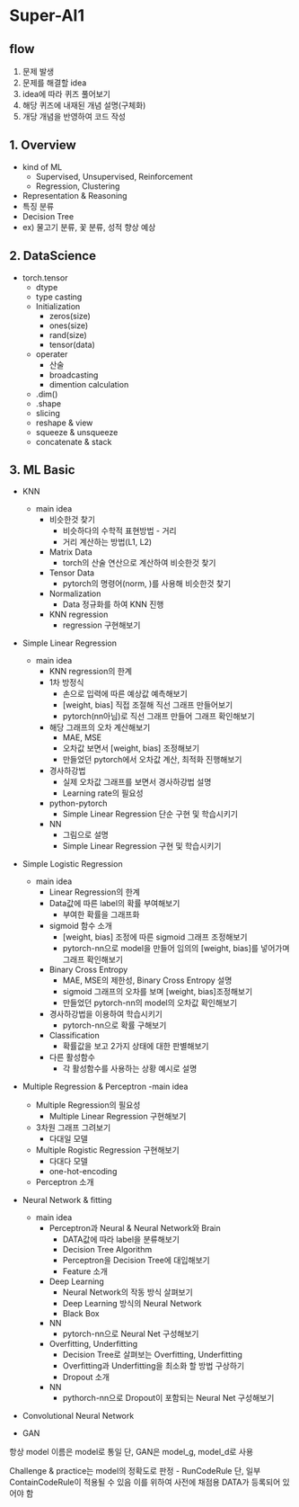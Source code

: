 # Super-AI1
## flow
1. 문제 발생
2. 문제를 해결할 idea 
3. idea에 따라 퀴즈 풀어보기 
4. 해당 퀴즈에 내재된 개념 설명(구체화) 
5. 개당 개념을 반영하여 코드 작성

## 1. Overview
- kind of ML
  - Supervised, Unsupervised, Reinforcement
  - Regression, Clustering
- Representation & Reasoning
- 특징 분류
- Decision Tree
- ex) 물고기 분류, 꽃 분류, 성적 향상 예상

## 2. DataScience
- torch.tensor
  - dtype
  - type casting
  - Initialization
    - zeros(size)
    - ones(size)
    - rand(size)
    - tensor(data)
  - operater
    - 산술
    - broadcasting
    - dimention calculation
  - .dim()
  - .shape
  - slicing
  - reshape & view
  - squeeze & unsqueeze
  - concatenate & stack
		
## 3. ML Basic
- KNN
  - main idea
    - 비슷한것 찾기
      - 비슷하다의 수학적 표현방법 - 거리
      - 거리 계산하는 방법(L1, L2)
    - Matrix Data
      - torch의 산술 연산으로 계산하여 비슷한것 찾기
    - Tensor Data
      - pytorch의 명령어(norm, )를 사용해 비슷한것 찾기
    - Normalization
      - Data 정규화를 하여 KNN 진행
    - KNN regression
      - regression 구현해보기
- Simple Linear Regression
  - main idea
    - KNN regression의 한계
    - 1차 방정식
      - 손으로 입력에 따른 예상값 예측해보기
      - [weight, bias] 직접 조절해 직선 그래프 만들어보기
      - pytorch(nn아님)로 직선 그래프 만들어 그래프 확인해보기		
    - 해당 그래프의 오차 계산해보기
      - MAE, MSE
      - 오차값 보면서 [weight, bias] 조정해보기
      - 만들었던 pytorch에서 오차값 계산, 최적화 진행해보기
    - 경사하강법
      - 실제 오차값 그래프를 보면서 경사하강법 설명
      - Learning rate의 필요성
    - python-pytorch
      - Simple Linear Regression 단순 구현 및 학습시키기
    - NN
      - 그림으로 설명
      - Simple Linear Regression 구현 및 학습시키기
				
- Simple Logistic Regression
  - main idea
    - Linear Regression의 한계
    - Data값에 따른 label의 확률 부여해보기
      - 부여한 확률을 그래프화
    - sigmoid 함수 소개
      - [weight, bias] 조정에 따른 sigmoid 그래프 조정해보기
      - pytorch-nn으로 model을 만들어 임의의 [weight, bias]를 넣어가며 그래프 확인해보기
    - Binary Cross Entropy
      - MAE, MSE의 제한성, Binary Cross Entropy 설명
      - sigmoid 그래프의 오차를 보며 [weight, bias]조정해보기
      - 만들었던 pytorch-nn의 model의 오차값 확인해보기
    - 경사하강법을 이용하여 학습시키기
      - pytorch-nn으로 확률 구해보기
    - Classification
      - 확률값을 보고 2가지 상태에 대한 판별해보기
    - 다른 활성함수
      - 각 활성함수를 사용하는 상황 예시로 설명
		
- Multiple Regression & Perceptron
  -main idea
    - Multiple Regression의 필요성
      - Multiple Linear Regression 구현해보기
    - 3차원 그래프 그려보기
      - 다대일 모델
    - Multiple Rogistic Regression 구현해보기
      - 다대다 모델
      - one-hot-encoding
    - Perceptron 소개

	
- Neural Network & fitting
  - main idea
     - Perceptron과 Neural & Neural Network와 Brain
       - DATA값에 따라 label을 분류해보기
       - Decision Tree Algorithm
       - Perceptron을 Decision Tree에 대입해보기
       - Feature 소개
     - Deep Learning
       - Neural Network의 작동 방식 살펴보기
       - Deep Learning 방식의 Neural Network
       - Black Box
     - NN
       - pytorch-nn으로 Neural Net 구성해보기
     - Overfitting, Underfitting
       - Decision Tree로 살펴보는 Overfitting, Underfitting
       - Overfitting과 Underfitting을 최소화 할 방법 구상하기
       - Dropout 소개
     - NN
       - pythorch-nn으로 Dropout이 포함되는 Neural Net 구성해보기
			
			
- Convolutional Neural Network

- GAN


항상 model 이름은 model로 통일
단, GAN은 model_g, model_d로 사용

Challenge & practice는 model의 정확도로 판정 - RunCodeRule
단, 일부 ContainCodeRule이 적용될 수 있음
이를 위하여 사전에 채점용 DATA가 등록되어 있어야 함
